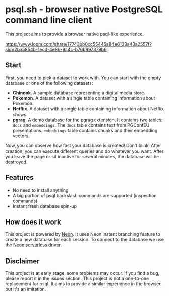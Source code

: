 # psql.sh - browser native PostgreSQL command line client

This project aims to provide a browser native psql-like experience.

https://www.loom.com/share/17743bb0cc55445a84e6138a43a2557f?sid=2ba5854b-1ecd-4e86-9a4c-b76b997379b6

## Start
First, you need to pick a dataset to work with. You can start with the empty database or one of the following datasets:
- **Chinook**. A sample database representing a digital media store.
- **Pokemon**. A dataset with a single table containing information about Pokemon.
- **Netflix**. A dataset with a single table containing information about Netflix shows.
- **pgrag**. A demo database for the <a href="https://neon.tech/docs/extensions/pgrag" target="_blank">pgrag</a> extension. It contains two tables: `docs` and `embeddings`. The `docs` table contains text from PGConfEU presentations. `embeddings` table contains chunks and their embedding vectors.

Now, you can observe how fast your database is created! Don't blink!
After creation, you can execute different queries and do whatever you want. After you leave the page or sit inactive for several minutes, the database will be destroyed.


## Features
- No need to install anything
- A big portion of psql backslash commands are supported (inspection commands)
- Instant fresh database spin-up

## How does it work
This project is powered by <a href="https://neon.tech" target="_blank">Neon</a>. It uses Neon instant branching feature to create a new database for each session.
To connect to the database we use the [Neon serverless driver](https://github.com/neondatabase/serverless).

## Disclaimer
This project is at early stage, some problems may occur. If you find a bug, please report it in the issues section.
This project is not a one-to-one replacement for psql. It aims to provide a similar experience in the browser, but it's an imitation.
